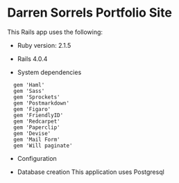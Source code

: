 # Darren Sorrels Portfolio Site

This Rails app uses the following:

* Ruby version: 2.1.5
* Rails 4.0.4

* System dependencies

```
  gem 'Haml'
  gem 'Sass'
  gem 'Sprockets'
  gem 'Postmarkdown'
  gem 'Figaro'
  gem 'FriendlyID'
  gem 'Redcarpet'
  gem 'Paperclip'
  gem 'Devise'
  gem 'Mail Form'
  gem 'Will paginate'

```

* Configuration

* Database creation
  This application uses Postgresql